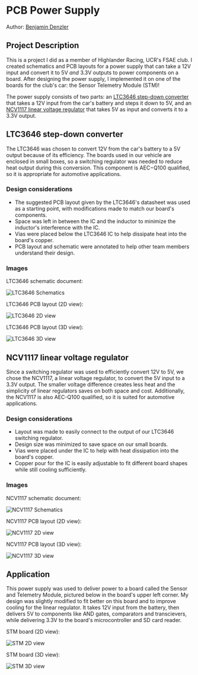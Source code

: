 # PCB Power Supply

 Author: [Benjamin Denzler](https://github.com/ben-denzler)
 
 ## Project Description

This is a project I did as a member of Highlander Racing, UCR's FSAE club. I created schematics and PCB layouts for a power supply that can take a 12V input and convert it to 5V *and* 3.3V outputs to power components on a board. After designing the power supply, I implemented it on one of the boards for the club's car: the Sensor Telemetry Module (STM)!

The power supply consists of two parts: an [LTC3646 step-down converter](https://www.analog.com/en/products/ltc3646.html#product-overview) that takes a 12V input from the car's battery and steps it down to 5V, and an [NCV1117 linear voltage regulator](https://www.onsemi.com/products/power-management/linear-regulators-ldo/ncv1117) that takes 5V as input and converts it to a 3.3V output.

## LTC3646 step-down converter

The LTC3646 was chosen to convert 12V from the car's battery to a 5V output because of its efficiency. The boards used in our vehicle are enclosed in small boxes, so a switching regulator was needed to reduce heat output during this conversion. This component is AEC−Q100 qualified, so it is appropriate for automotive applications.

### Design considerations

* The suggested PCB layout given by the LTC3646's datasheet was used as a starting point, with modifications made to match our board's components.
* Space was left in between the IC and the inductor to minimize the inductor's interference with the IC.
* Vias were placed below the LTC3646 IC to help dissipate heat into the board's copper.
* PCB layout and schematic were annotated to help other team members understand their design.

### Images

LTC3646 schematic document:

![LTC3646 Schematics](images/LTC3646_Schematic.png)
 
LTC3646 PCB layout (2D view):

![LTC3646 2D view](images/LTC3646_2D.png)
 
LTC3646 PCB layout (3D view):

![LTC3646 3D view](images/LTC3646_3D.png)

## NCV1117 linear voltage regulator

Since a switching regulator was used to efficiently convert 12V to 5V, we chose the NCV1117, a linear voltage regulator, to convert the 5V input to a 3.3V output. The smaller voltage difference creates less heat and the simplicity of linear regulators saves on both space and cost. Additionally, the NCV1117 is also AEC-Q100 qualified, so it is suited for automotive applications.

### Design considerations

* Layout was made to easily connect to the output of our LTC3646 switching regulator.
* Design size was minimized to save space on our small boards.
* Vias were placed under the IC to help with heat dissipation into the board's copper.
* Copper pour for the IC is easily adjustable to fit different board shapes while still cooling sufficiently.

### Images

NCV1117 schematic document:

![NCV1117 Schematics](images/NCV1117_Schematic.png)
 
NCV1117 PCB layout (2D view):

![NCV1117 2D view](images/NCV1117_2D.png)
 
NCV1117 PCB layout (3D view):

![NCV1117 3D view](images/NCV1117_3D.png)
 
 ## Application
 
 This power supply was used to deliver power to a board called the Sensor and Telemetry Module, pictured below in the board's upper left corner. My design was slightly modified to fit better on this board and to improve cooling for the linear regulator. It takes 12V input from the battery, then delivers 5V to components like AND gates, comparators and transcievers, while delivering 3.3V to the board's microcontroller and SD card reader.
 
STM board (2D view):

![STM 2D view](images/STM_2D.png)

STM board (3D view):

![STM 3D view](images/STM_3D.png)
